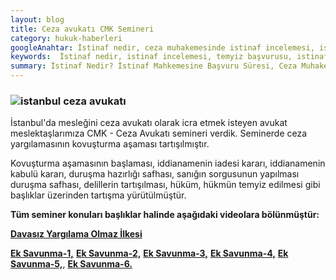 ```yaml
---
layout: blog
title: Ceza avukatı CMK Semineri
category: hukuk-haberleri
googleAnahtar: İstinaf nedir, ceza muhakemesinde istinaf incelemesi, istinaf başvuru süresi, istinaf duruşması, yargıtay temyiz süresi, avukat, istanbul ceza avukatı, hukuk bürosu, istinaf cmk
keywords:  İstinaf nedir, istinaf incelemesi, temyiz başvurusu, istinaf başvuru süresi, istinaf duruşması, yargıtay temyiz süresi, avukat, istanbul avukat, hukuk bürosu, temyiz dilekçesi, istinaf cmk
summary: İstinaf Nedir? İstinaf Mahkemesine Başvuru Süresi, Ceza Muhakemesinde İstinaf Şartları, Bölge Adliye Mahkemesi, İstinaf CMK, Duruşmalı İstinaf ve Temyiz İncelemesi, Onama, Düzelterek Onama ve Bozma Kararı
---
```



### ![istanbul ceza avukatı](https://camo.githubusercontent.com/f24abcba8f58bb01aef0b92787e06b188fde43a5/687474703a2f2f692e68697a6c69726573696d2e636f6d2f704244455a6e2e6a7067 "Ceza Avukatı")

İstanbul'da mesleğini ceza avukatı olarak icra etmek isteyen avukat meslektaşlarımıza CMK - Ceza Avukatı semineri verdik. Seminerde ceza yargılamasının kovuşturma aşaması tartışılmıştır.

Kovuşturma aşamasının başlaması, iddianamenin iadesi kararı, iddianamenin kabulü kararı, duruşma hazırlığı safhası, sanığın sorgusunun yapılması duruşma safhası, delillerin tartışılması, hüküm, hükmün temyiz edilmesi gibi başlıklar üzerinden tartışma yürütülmüştür.

**Tüm seminer konuları başlıklar halinde aşağıdaki videolara bölünmüştür:**

[**Davasız Yargılama Olmaz İlkesi**](https://youtu.be/wykDbNDYYR4 "Ceza Avukatı")

[**Ek Savunma-1,**](https://www.youtube.com/watch?v=SunOiAF3TCw "Ceza Avukatı") [**Ek Savunma-2,**](https://youtu.be/hg0wzQrgTZQ "Ceza Avukatı")  [**Ek Savunma-3,**]( https://www.youtube.com/watch?v=UW4D_SODeXQ "Ceza Avukatı")
[**Ek Savunma-4,**](https://www.youtube.com/watch?v=Ob2WZcSbF0M "Ceza Avukatı")
[**Ek Savunma-5,**](https://www.youtube.com/watch?v=a6-rv-ZajqI "Ceza Avukatı"), [**Ek Savunma-6.**](https://www.youtube.com/watch?v=wtAoTCuPNvw "Ceza Avukatı")

